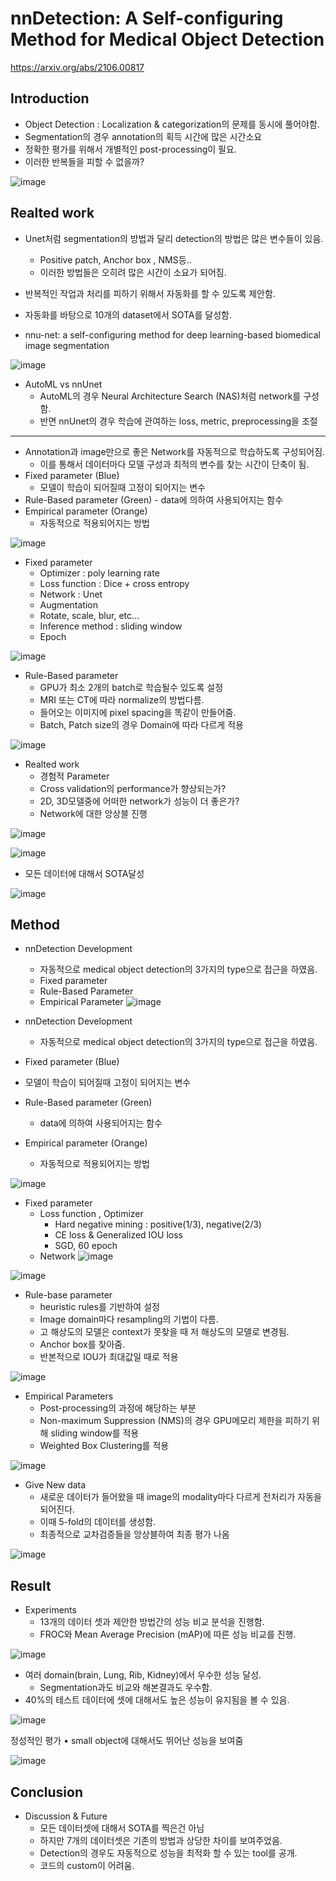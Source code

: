 # nnDetection: A Self-configuring Method for Medical Object Detection

https://arxiv.org/abs/2106.00817


## Introduction

- Object Detection : Localization & categorization의 문제를 동시에 풀어야함.
- Segmentation의 경우 annotation의 획득 시간에 많은 시간소요
- 정확한 평가를 위해서 개별적인 post-processing이 필요.
- 이러한 반복들을 피할 수 없을까?

![image](https://github.com/user-attachments/assets/e232fdd9-9f66-40e4-9f93-80558359edef)


## Realted work 

- Unet처럼 segmentation의 방법과 달리 detection의 방법은 많은 변수들이 있음.
  - Positive patch, Anchor box , NMS등..
  - 이러한 방법들은 오히려 많은 시간이 소요가 되어짐.
- 반복적인 작업과 처리를 피하기 위해서 자동화를 할 수 있도록 제안함.
- 자동화를 바탕으로 10개의 dataset에서 SOTA를 달성함.

- nnu-net: a self-configuring method for deep learning-based biomedical image segmentation

![image](https://github.com/user-attachments/assets/d03634e6-0df5-42cc-8641-6c6df9920d43)

- AutoML vs nnUnet
  - AutoML의 경우 Neural Architecture Search (NAS)처럼 network를 구성함. 
  - 반면 nnUnet의 경우 학습에 관여하는 loss, metric, preprocessing을 조절


--------


- Annotation과 image만으로 좋은 Network를 자동적으로 학습하도록 구성되어짐.
  - 이를 통해서 데이터마다 모델 구성과 최적의 변수를 찾는 시간이 단축이 됨.
- Fixed parameter (Blue)
  - 모델이 학습이 되어질때 고정이 되어지는 변수
- Rule-Based parameter (Green) 
      - data에 의하여 사용되어지는 함수
- Empirical parameter (Orange)
  - 자동적으로 적용되어지는 방법
 
![image](https://github.com/user-attachments/assets/caff698f-beb0-433e-9c7f-73b0a04a2d2d)

- Fixed parameter 
  - Optimizer : poly learning rate
  - Loss function : Dice + cross entropy
  - Network : Unet
  - Augmentation 
  - Rotate, scale, blur, etc…
  - Inference method : sliding window
  - Epoch
 
![image](https://github.com/user-attachments/assets/1a7a273c-aaf3-4ebe-bf64-dbaa782036e4)


- Rule-Based parameter
  - GPU가 최소 2개의 batch로 학습될수 있도록 설정
  - MRI 또는 CT에 따라 normalize의 방법다름.
  - 들어오는 이미지에 pixel spacing을 똑같이 만들어줌.
  - Batch, Patch size의 경우 Domain에 따라 다르게 적용
 
![image](https://github.com/user-attachments/assets/ba87736d-b03d-4f32-9cea-965b60e340ac)

- Realted work 
  - 경험적 Parameter 
  - Cross validation의 performance가 향상되는가?
  - 2D, 3D모델중에 어떠한 network가 성능이 더 좋은가?
  - Network에 대한 앙상블 진행

![image](https://github.com/user-attachments/assets/94ed32fa-9584-44fd-bc01-4da339aab385)

![image](https://github.com/user-attachments/assets/72bdf722-501d-4477-804d-d5159069f554)

- 모든 데이터에 대해서 SOTA달성

![image](https://github.com/user-attachments/assets/2ee5bc8c-c320-47ab-b813-e3515044a7cc)

## Method

- nnDetection Development
  - 자동적으로 medical object detection의 3가지의 type으로 접근을 하였음.
  - Fixed parameter
  - Rule-Based Parameter
  - Empirical Parameter
![image](https://github.com/user-attachments/assets/72f91727-6ed7-4e0f-875c-6b36d26ade35)

- nnDetection Development
  - 자동적으로 medical object detection의 3가지의 type으로 접근을 하였음.
- Fixed parameter (Blue) 
- 모델이 학습이 되어질때 고정이 되어지는 변수
- Rule-Based parameter (Green) 
  - data에 의하여 사용되어지는 함수
- Empirical parameter (Orange)
  - 자동적으로 적용되어지는 방법
 
![image](https://github.com/user-attachments/assets/e13a5eee-4269-4628-9c90-3a7f5aff727c)

- Fixed parameter
  - Loss function , Optimizer
    - Hard negative mining : positive(1/3), negative(2/3)
    - CE loss & Generalized IOU loss
    - SGD, 60 epoch
  - Network
![image](https://github.com/user-attachments/assets/8a0c6492-0084-4de5-900a-f5dd52512af2)

![image](https://github.com/user-attachments/assets/8e5600c3-6beb-4092-9615-44388903ebdb)


- Rule-base parameter
  - heuristic rules를 기반하여 설정
  - Image domain마다 resampling의 기법이 다름.
  - 고 해상도의 모델은 context가 못찾을 때 저 해상도의 모델로 변경됨.
  - Anchor box를 찾아줌.
  - 반본적으로 IOU가 최대값일 때로 적용
 
![image](https://github.com/user-attachments/assets/adfa7c50-cd88-4c44-96df-0c9481091851)



- Empirical Parameters
  - Post-processing의 과정에 해당하는 부분
  - Non-maximum Suppression (NMS)의 경우 GPU메모리 제한을 피하기 위해 sliding window를 적용
  - Weighted Box Clustering를 적용

![image](https://github.com/user-attachments/assets/d4011744-75ed-4b05-9784-48f5d2d88587)

- Give New data
  - 새로운 데이터가 들어왔을 때 image의 modality마다 다르게 전처리가 자동을 되어진다.
  - 이때 5-fold의 데이터를 생성함.
  - 최종적으로 교차검증들을 앙상블하여 최종 평가 나옴
 
![image](https://github.com/user-attachments/assets/829c27d6-22e0-4dce-b32f-d8d954843213)

## Result
- Experiments
  - 13개의 데이터 셋과 제안한 방법간의 성능 비교 분석을 진행함.
  - FROC와 Mean Average Precision (mAP)에 따른 성능 비교를 진행.
 
![image](https://github.com/user-attachments/assets/204993b1-68c3-425a-9645-348ffdb70fd3)

- 여러 domain(brain, Lung, Rib, Kidney)에서 우수한 성능 달성.
  - Segmentation과도 비교와 해본결과도 우수함.
- 40%의 테스트 데이터에 셋에 대해서도 높은 성능이 유지됨을 볼 수 있음.

![image](https://github.com/user-attachments/assets/4d2d1a62-2089-43a9-a1b9-b3eedc47dfab)

정성적인 평가
• small object에 대해서도 뛰어난 성능을 보여줌

![image](https://github.com/user-attachments/assets/2a842834-b426-4d46-a5e6-d979d3139290)

## Conclusion
- Discussion & Future
  - 모든 데이터셋에 대해서 SOTA를 찍은건 아님
  - 하지만 7개의 데이터셋은 기존의 방법과 상당한 차이를 보여주었음.
  - Detection의 경우도 자동적으로 성능을 최적화 할 수 있는 tool를 공개.
  - 코드의 custom이 어려움.
